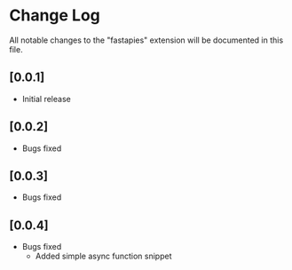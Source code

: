 # Change Log

All notable changes to the "fastapies" extension will be documented in this file.


## [0.0.1]

- Initial release


## [0.0.2]

- Bugs fixed


## [0.0.3]

- Bugs fixed

## [0.0.4]

- Bugs fixed
  - Added simple async function snippet